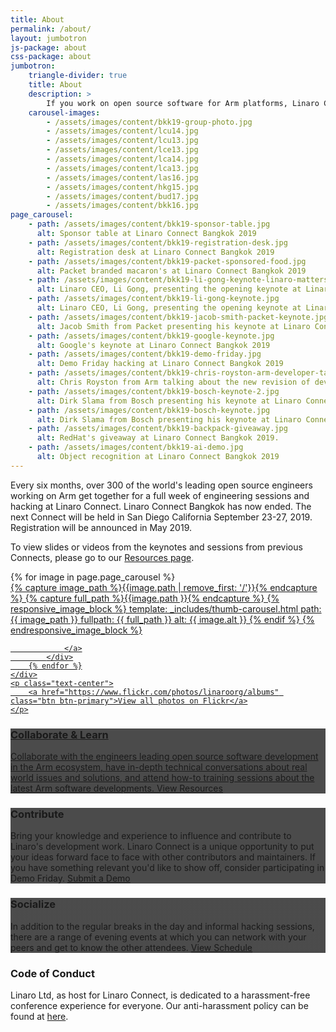 ```yaml
---
title: About
permalink: /about/
layout: jumbotron
js-package: about
css-package: about
jumbotron:
    triangle-divider: true
    title: About
    description: >
        If you work on open source software for Arm platforms, Linaro Connect is the place to be to understand the latest developments and work directly with the most active engineers and maintainers in the ecosystem.
    carousel-images:
        - /assets/images/content/bkk19-group-photo.jpg
        - /assets/images/content/lcu14.jpg
        - /assets/images/content/lcu13.jpg
        - /assets/images/content/lce13.jpg
        - /assets/images/content/lca14.jpg
        - /assets/images/content/lca13.jpg
        - /assets/images/content/las16.jpg
        - /assets/images/content/hkg15.jpg
        - /assets/images/content/bud17.jpg
        - /assets/images/content/bkk16.jpg
page_carousel:
    - path: /assets/images/content/bkk19-sponsor-table.jpg
      alt: Sponsor table at Linaro Connect Bangkok 2019
    - path: /assets/images/content/bkk19-registration-desk.jpg
      alt: Registration desk at Linaro Connect Bangkok 2019
    - path: /assets/images/content/bkk19-packet-sponsored-food.jpg
      alt: Packet branded macaron's at Linaro Connect Bangkok 2019
    - path: /assets/images/content/bkk19-li-gong-keynote-linaro-matters.jpg
      alt: Linaro CEO, Li Gong, presenting the opening keynote at Linaro Connect Bangkok 2019
    - path: /assets/images/content/bkk19-li-gong-keynote.jpg
      alt: Linaro CEO, Li Gong, presenting the opening keynote at Linaro Connect Bangkok 2019
    - path: /assets/images/content/bkk19-jacob-smith-packet-keynote.jpg
      alt: Jacob Smith from Packet presenting his keynote at Linaro Connect Bangkok 2019
    - path: /assets/images/content/bkk19-google-keynote.jpg
      alt: Google's keynote at Linaro Connect Bangkok 2019
    - path: /assets/images/content/bkk19-demo-friday.jpg
      alt: Demo Friday hacking at Linaro Connect Bangkok 2019
    - path: /assets/images/content/bkk19-chris-royston-arm-developer-talk.jpg#
      alt: Chris Royston from Arm talking about the new revision of developer.arm.com at Linaro Connect Bangkok 2019
    - path: /assets/images/content/bkk19-bosch-keynote-2.jpg
      alt: Dirk Slama from Bosch presenting his keynote at Linaro Connect Bangkok 2019
    - path: /assets/images/content/bkk19-bosch-keynote.jpg
      alt: Dirk Slama from Bosch presenting his keynote at Linaro Connect Bangkok 2019
    - path: /assets/images/content/bkk19-backpack-giveaway.jpg
      alt: RedHat's giveaway at Linaro Connect Bangkok 2019. 
    - path: /assets/images/content/bkk19-ai-demo.jpg
      alt: Object recognition at Linaro Connect Bangkok 2019
---
```

<div class="row content p-t-40 p-b-40 text-center" id="content-container">
    <div class="container">
        <div class="col-xs-12">
        <p>
            Every six months, over 300 of the world's leading open source engineers working on Arm get together for a full week of engineering sessions and hacking at Linaro Connect. Linaro Connect Bangkok has now ended. The next Connect will be held in San Diego California September 23-27, 2019. Registration will be announced in May 2019.
        </p>
        <p>
            To view slides or videos from the keynotes and sessions from previous Connects, please go to our
            <a href="/resources/">Resources page</a>.
        </p>
        </div>
    </div>
</div>
<div class="row content p-t-40 p-b-40 shadowed-row" id="image-row">
    <div class="owl-carousel owl-theme">
        {% for image in page.page_carousel %}
            <div class="activity-block item">
                <a href="#" data-featherlight="{{image}}">
                    {% capture image_path %}{{image.path | remove_first: '/'}}{% endcapture %}
                    {% capture full_path %}{{image.path }}{% endcapture %}
                    {% responsive_image_block %}
                    template: _includes/thumb-carousel.html
                    path: {{ image_path }}
                    fullpath: {{ full_path }}
                    alt: {{ image.alt }}
                    {% endif %}
                    {% endresponsive_image_block %}

                </a>
            </div>
        {% endfor %}
    </div>
    <p class="text-center">
        <a href="https://www.flickr.com/photos/linaroorg/albums" class="btn btn-primary">View all photos on Flickr</a>
    </p>
</div>
<div class="row content p-t-40 p-b-40" id="about-block-row">
    <div class="container">
        <div class="col-md-4">
            <div class="about-block text-center" style="background: linear-gradient(
            rgba(0, 0, 0, 0.7), 
            rgba(0, 0, 0, 0.7)
            ), url(/assets/images/content/collaborate-and-learn.jpg);  background-size: cover;">
                <h3>Collaborate & Learn</h3>
                <p>
                    Collaborate with the engineers leading open source software development in the Arm ecosystem, have in-depth technical conversations about real world issues and solutions, and attend how-to training sessions about the latest Arm software developments.
                    <a href="/schedule/" class="btn btn-primary center-block m-t-20">View Resources</a>
                </p>
            </div>
        </div>
        <div class="col-md-4">
            <div class="about-block text-center" style="background: linear-gradient(
            rgba(0, 0, 0, 0.7), 
            rgba(0, 0, 0, 0.7)
            ), url(/assets/images/content/contribute.jpg);  background-size: cover;">
                <h3>Contribute</h3>
                <p>
                    Bring your knowledge and experience to influence and contribute to Linaro's development work. Linaro Connect is a unique opportunity to put your ideas forward face to face with other contributors and maintainers. If you have something relevant you'd like to show off, consider participating in Demo Friday.
                    <a href="/demo-friday/" class="btn btn-primary center-block m-t-20">Submit a Demo</a>
                </p>
            </div>
        </div>
        <div class="col-md-4">
            <div class="about-block text-center" style="background: linear-gradient(
            rgba(0, 0, 0, 0.7), 
            rgba(0, 0, 0, 0.7)
            ), url(/assets/images/content/socialize.jpg);  background-size: cover;">
                <h3>Socialize</h3>
                <p>
                In addition to the regular breaks in the day and informal hacking sessions, there are a range of evening events at which you can network with your peers and get to know the other attendees.
                <a href="/schedule/" class="btn btn-primary center-block m-t-20">View Schedule</a>
                </p>
            </div>
        </div>
    </div>  
</div>

<div class="row content p-t-40 p-b-40 text-center" id="code-of-conduct">
    <div class="container">
        <div class="col-xs-12 text-center">
            <h3>Code of Conduct</h3>
            <p>
            Linaro Ltd, as host for Linaro Connect, is dedicated to a harassment-free conference experience for everyone. Our anti-harassment policy can be found at <a href="/code-of-conduct/">here</a>.
            </p>
        </div>
    </div>
</div>
